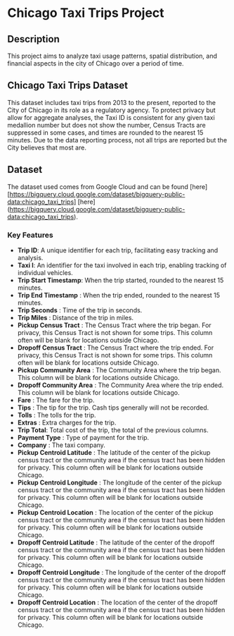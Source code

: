 # Chicago Taxi Trips Project
## Description
This project aims to analyze taxi usage patterns, spatial distribution, and financial aspects in the city of Chicago over a period of time.
## Chicago Taxi Trips Dataset
This dataset includes taxi trips from 2013 to the present, reported to the City of Chicago in its role as a regulatory agency. To protect privacy but allow for aggregate analyses, the Taxi ID is consistent for any given taxi medallion number but does not show the number, Census Tracts are suppressed in some cases, and times are rounded to the nearest 15 minutes. Due to the data reporting process, not all trips are reported but the City believes that most are.
## Dataset
The dataset used comes from Google Cloud and can be found [here][https://bigquery.cloud.google.com/dataset/bigquery-public-data:chicago_taxi_trips]
[here] (https://bigquery.cloud.google.com/dataset/bigquery-public-data:chicago_taxi_trips).
### Key Features
- **Trip ID**: A unique identifier for each trip, facilitating easy tracking and analysis.
- **Taxi I**: An identifier for the taxi involved in each trip, enabling tracking of individual vehicles.
- **Trip Start Timestamp**: When the trip started, rounded to the nearest 15 minutes.
- **Trip End Timestamp** : When the trip ended, rounded to the nearest 15 minutes.
- **Trip Seconds** : Time of the trip in seconds.
- **Trip Miles** : Distance of the trip in miles.
- **Pickup Census Tract** : The Census Tract where the trip began. For privacy, this Census Tract is not shown for some trips. This column often will be blank for locations outside Chicago.
- **Dropoff Census Tract** : The Census Tract where the trip ended. For privacy, this Census Tract is not shown for some trips. This column often will be blank for locations outside Chicago.
- **Pickup Community Area** : The Community Area where the trip began. This column will be blank for locations outside Chicago.
- **Dropoff Community Area** : The Community Area where the trip ended. This column will be blank for locations outside Chicago.
- **Fare** : The fare for the trip.
- **Tips** : The tip for the trip. Cash tips generally will not be recorded.
- **Tolls** : The tolls for the trip.
- **Extras** : Extra charges for the trip.
- **Trip Total**: Total cost of the trip, the total of the previous columns.
- **Payment Type** : Type of payment for the trip.
- **Company** : The taxi company.
- **Pickup Centroid Latitude** : The latitude of the center of the pickup census tract or the community area if the census tract has been hidden for privacy. This column often will be blank for locations outside Chicago.
- **Pickup Centroid Longitude** : The longitude of the center of the pickup census tract or the community area if the census tract has been hidden for privacy. This column often will be blank for locations outside Chicago.
- **Pickup Centroid Location** : The location of the center of the pickup census tract or the community area if the census tract has been hidden for privacy. This column often will be blank for locations outside Chicago.
- **Dropoff Centroid Latitude** : The latitude of the center of the dropoff census tract or the community area if the census tract has been hidden for privacy. This column often will be blank for locations outside Chicago.
- **Dropoff Centroid Longitude** : The longitude of the center of the dropoff census tract or the community area if the census tract has been hidden for privacy. This column often will be blank for locations outside Chicago.
- **Dropoff Centroid Location** : The location of the center of the dropoff census tract or the community area if the census tract has been hidden for privacy. This column often will be blank for locations outside Chicago.
